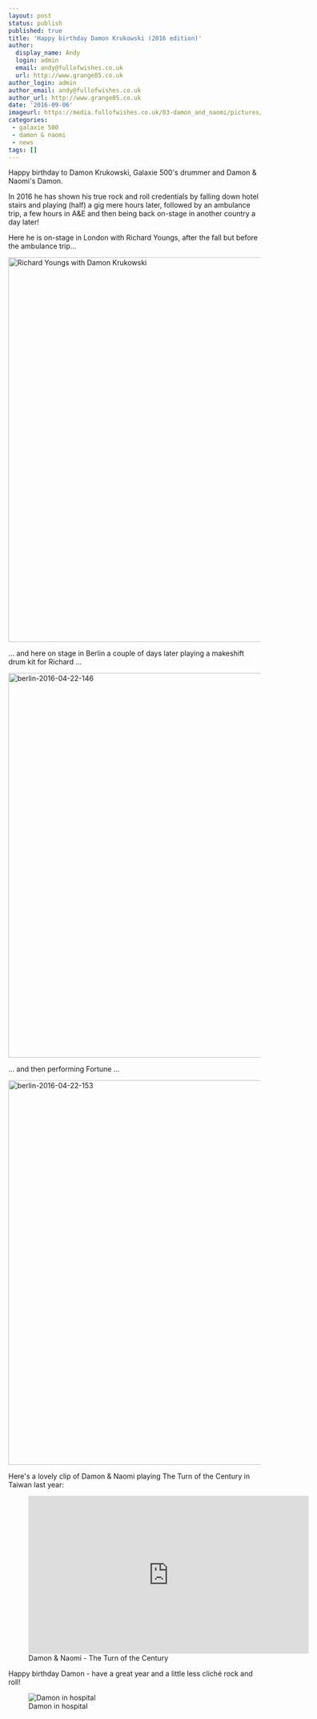```yaml
---
layout: post
status: publish
published: true
title: 'Happy birthday Damon Krukowski (2016 edition)'
author:
  display_name: Andy
  login: admin
  email: andy@fullofwishes.co.uk
  url: http://www.grange85.co.uk
author_login: admin
author_email: andy@fullofwishes.co.uk
author_url: http://www.grange85.co.uk
date: '2016-09-06'
imageurl: https://media.fullofwishes.co.uk/03-damon_and_naomi/pictures/damon-krukowski-the-new-analog.jpg
categories:
 - galaxie 500
 - damon & naomi
 - news
tags: []
---
```

<p class="lead">Happy birthday to Damon Krukowski, Galaxie 500's drummer and Damon & Naomi's Damon.</p>

<p>In 2016 he has shown his true rock and roll credentials by falling down hotel stairs and playing (half) a gig mere hours later, followed by an ambulance trip, a few hours in A&E and then being back on-stage in another country a day later!</p>

<p>Here he is on-stage in London with Richard Youngs, after the fall but before the ambulance trip&hellip;</p>

<a data-flickr-embed="true"  href="https://www.flickr.com/photos/grange85/26446927261/in/photostream/" title="Richard Youngs with Damon Krukowski"><img src="https://c6.staticflickr.com/2/1710/26446927261_3839f69877_b.jpg" width="1024" height="768" alt="Richard Youngs with Damon Krukowski"></a>

<p>&hellip; and here on stage in Berlin a couple of days later playing a makeshift drum kit for Richard &hellip;</p>

<a data-flickr-embed="true"  href="https://www.flickr.com/photos/grange85/26330043870/in/photostream/" title="berlin-2016-04-22-146"><img src="https://c7.staticflickr.com/2/1704/26330043870_809bba2020_b.jpg" width="1024" height="768" alt="berlin-2016-04-22-146"></a>

<p>&hellip; and then performing Fortune &hellip;</p>

<a data-flickr-embed="true"  href="https://www.flickr.com/photos/grange85/26000061253/in/photostream/" title="berlin-2016-04-22-153"><img src="https://c6.staticflickr.com/2/1624/26000061253_55abcedb79_b.jpg" width="1024" height="768" alt="berlin-2016-04-22-153"></a>

<p>Here's a lovely clip of Damon & Naomi playing The Turn of the Century in Taiwan last year:</p>

<figure class="caption aligncenter"><iframe width="560" height="315" src="https://www.youtube-nocookie.com/embed/BV-OgODLNL4" frameborder="0" allowfullscreen></iframe><figcaption class="caption-text">Damon & Naomi - The Turn of the Century</figcaption></figure>

<p>Happy birthday Damon - have a great year and a little less clich&eacute; rock and roll!</p>

<figure class="caption aligncenter"><img src="https://media.fullofwishes.co.uk/03-damon_and_naomi/pictures/2016-04-19-damon-and-naomi-hospital.jpg" alt="Damon in hospital" /><figcaption class="caption-text">Damon in hospital</figcaption></figure>



